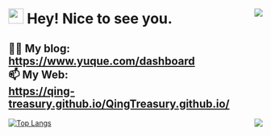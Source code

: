 <h1><img align="right" src="https://count.getloli.com/get/@:Qing-treasury?theme=moebooru"><img src="https://emojis.slackmojis.com/emojis/images/1531849430/4246/blob-sunglasses.gif?1531849430" width="30"/> Hey! Nice to see you.</h1>


👨‍💻 My blog:<br>
https://www.yuque.com/dashboard
<br>
📫 My Web:<br>
https://qing-treasury.github.io/QingTreasury.github.io/
----

[![Top Langs](https://github-readme-stats.vercel.app/api/top-langs/?username=Qing-treasury)](https://github.com/Qing-treasury/)
<img align="right" src="https://github-readme-stats-hassan.vercel.app/api?username=Qing-treasury&theme=default_repocard&show_icons=true&count_private=true">
